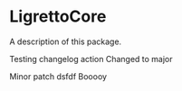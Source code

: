 # LigrettoCore

A description of this package.

Testing changelog action
Changed to major

Minor patch
dsfdf
Booooy
